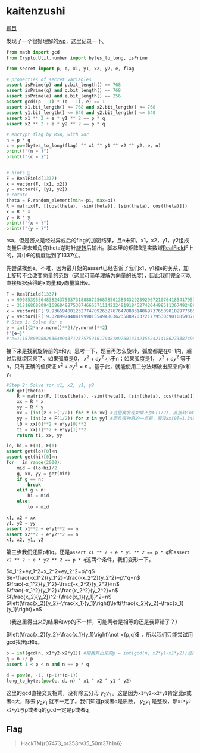 # kaitenzushi

[题目](https://github.com/y011d4/my-ctf-challenges/tree/main/2023-HackTMCTF-2023/crypto/kaitenzushi)

发现了一个很好理解的[wp](https://github.com/Neobeo/HackTM2023/blob/main/crypto_quals.ipynb)，这里记录一下。

```python
from math import gcd
from Crypto.Util.number import bytes_to_long, isPrime

from secret import p, q, x1, y1, x2, y2, e, flag

# properties of secret variables
assert isPrime(p) and p.bit_length() == 768
assert isPrime(q) and q.bit_length() == 768
assert isPrime(e) and e.bit_length() == 256
assert gcd((p - 1) * (q - 1), e) == 1
assert x1.bit_length() <= 768 and x2.bit_length() <= 768
assert y1.bit_length() <= 640 and y2.bit_length() <= 640
assert x1 ** 2 + e * y1 ** 2 == p * q
assert x2 ** 2 + e * y2 ** 2 == p * q

# encrypt flag by RSA, with xor
n = p * q
c = pow(bytes_to_long(flag) ^^ x1 ^^ y1 ^^ x2 ^^ y2, e, n)
print(f"{n = }")
print(f"{c = }")


# hints 🍣
F = RealField(1337)
x = vector(F, [x1, x2])
y = vector(F, [y1, y2])
# rotate
theta = F.random_element(min=-pi, max=pi)
R = matrix(F, [[cos(theta), -sin(theta)], [sin(theta), cos(theta)]])
x = R * x
y = R * y
print(f"{x = }")
print(f"{y = }")
```

rsa，但是密文是经过异或后的flag的加密结果，且e未知。x1，x2，y1，y2组成向量后绕未知角度theta逆时针[旋转](https://zhuanlan.zhihu.com/p/98007510)后输出。脚本里的矩阵R是实数域[RealField](https://doc.sagemath.org/html/en/reference/rings_numerical/sage/rings/real_mpfr.html#sage.rings.real_mpfr.RealField)F上的，其中F的精度达到了1337位。

先尝试找到e。不难，因为最开始的assert已经告诉了我们x1，y1和e的关系，加上旋转不会改变向量的[范数](https://zhuanlan.zhihu.com/p/67120415)（这里可简单理解为向量的长度），因此我们完全可以直接根据获得的x向量和y向量算出e。

```python
F = RealField(1337)
n = 990853953648382437503731888872568785013804329239290721076418541795771569507440261620612308640652961121590348037236708702361580700250705591203587939980126323233833431892076634892318387020242015741789265095380967467201291693288654956012435416445991341222221539511583706970342630678909437274145759598920314784293470918464283814408418704426938549136143925649863711450268227592032494660523680280136089617838412326902639568680941504799777445608524961048789627301462833
c = 312168688094168684887530746663711142224819184527420449851136749248641895825646649162310024737395663075921549510262779965673286770730468773215063305158197748549937395602308558217528064655976647148323981103647078862713773074121667862786737690376212246588956833193632937835958166526006128435536115531865213269197137648990987207140262543956087199861542889002996727146832659889656384027201202873352819689303456895088190857667281342371263570535523695457095802010885279
x = vector([F('9.93659400123277470926327676478883140697376509010297766512845139881487348637477791719517951397052010880811619509960535668814993293095146708957649613776125686226138447162258666762024346093786649228730054881453449071976210130217897905782845690384638460560301964009359233596889465133986468021963885911072779457835979983964294586954038412718305000570678333513135467257498071686562749882446495426493483289204e230'), F('-1.20540611958254673086539287012513674064476659427085664430224592760592531301348857885707154893714440960111029743010026152632150988429192286517249118913535366887447596463819555191858702861383725310592687577510708180057642425944345656558038998574368521689142109798891989865473206201635908814994474491537093810680632691594902962470061189337645818851446622588020765058461348047229165216450857822980873846637e230')])
y = vector([F('9.02899744041999015549480362358897037217795303901085937071039171882835297563545959015336648016772002396355451308252077767567617065937943765701645833054147976124287566465577491039263554806622908070370269238064956822205986576949383035741108310668397305286076364909407660314991847716094610949669608550117248147017329449889127749721988228613503029640191269319151291514601769696635252288607881829734506023770e191'), F('2.82245306887391321716872765000993510002376761684498801971981175059452895101888694909625866715259620501905532121092041448909218372087306882364769769589919830746245167403566884491547911250261820661981772195356239940907493773024918284094309809964348965190219508641693641202225028173892050377939993484981988687903270349415531065381420872722271855270893103191849754016799925873189392548972340802542077635974e192')])
# Step 1: Solve for e
e = int((2*n-x.norm()**2)/y.norm()**2)
f'{e=}'
#'e=111578009802636409437123757591617048189760145423552421418627338749835916561801'
```

接下来是找到旋转前的x和y。思考一下，题目再怎么旋转，弧度都是在0-1内，超过后就绕回来了。如果弧度是0， $x^2+ey^2$ 小于n；如果弧度是1， $x^2+ey^2$ 等于n。只有正确的值保证 $x^2+ey^2=n$ 。基于此，就能使用二分法爆破出原来的x和y。

```python
#Step 2: Solve for x1, x2, y1, y2
def get(theta):
    R = matrix(F, [[cos(theta), -sin(theta)], [sin(theta), cos(theta)]])
    xx = R * x
    yy = R * y
    xx = [int(z + F(1/2)) for z in xx] #这里我发现如果不加F(1/2)，直接转int结果和加上F(1/2)后的结果可能一样，也可能差个很小的值。
    yy = [int(z + F(1/2)) for z in yy] #而且很神奇的一点是，假设xx[0]=1.348382...,int(xx[0])=1348382，不知道为啥变这么大
    t0 = xx[0]**2 + e*yy[0]**2
    t1 = xx[1]**2 + e*yy[1]**2
    return t1, xx, yy

lo, hi = F(0), F(1)
assert get(lo)[0]<n
assert get(hi)[0]>n
for _ in range(2000):
    mid = (lo+hi)/2
    g, xx, yy = get(mid)
    if g == n:
        break
    elif g > n:
        hi = mid
    else:
        lo = mid

x1, x2 = xx
y1, y2 = yy
assert x1**2 + e*y1**2 == n
assert x2**2 + e*y2**2 == n
x1, x2, y1, y2
```

第三步我们还原p和q。还是`assert x1 ** 2 + e * y1 ** 2 == p * q`和`assert x2 ** 2 + e * y2 ** 2 == p * q`这两个条件，我们变形一下。

$x_1^2+ey_1^2=x_2^2+ey_2^2=p\*q$<br>
$e=\frac{-x_1^2}{y_1^2}=\frac{-x_2^2}{y_2^2}=p\*q=n$<br>
$\frac{-x_1^2}{y_1^2}-\frac{-x_2^2}{y_2^2}=n$<br>
$\frac{-x_1^2}{y_1^2}+\frac{x_2^2}{y_2^2}=n$<br>
$(\frac{x_2}{y_2})^2-(\frac{x_1}{y_1})^2=n$<br>
$\left(\frac{x_2}{y_2}+\frac{x_1}{y_1}\right)\left(\frac{x_2}{y_2}-\frac{x_1}{y_1}\right)=n$

（我这里得出来的结果和wp的不一样，可能两者是相等的还是我算错了？）

$\left(\frac{x_2}{y_2}-\frac{x_1}{y_1}\right)\not ={p,q}$ ，所以我们只能尝试用gcd找出p和q。

```python
p = int(gcd(n, x1*y2-x2*y1)) #用我算出来的p = int(gcd(n, x2*y1-x1*y2))也行，或者用另一个式子p = int(gcd(n, x2*y1+x1*y2))也行
q = n // p
assert 1 < p < n and n == p * q

d = pow(e, -1, (p-1)*(q-1))
long_to_bytes(pow(c, d, n) ^ x1 ^ x2 ^ y1 ^ y2)
```

这里的gcd直接交叉相乘，没有除去分母 $y_2y_1$ 。这是因为`x1*y2-x2*y1`肯定比p或者q大，除去 $y_2y_1$ 就不一定了。我们知道p或者q是质数， $y_2y_1$ 是整数，那`x1*y2-x2*y1`与p或者q的gcd一定是p或者q。

## Flag
> HackTM{r07473_pr353rv35_50m37h1n6}